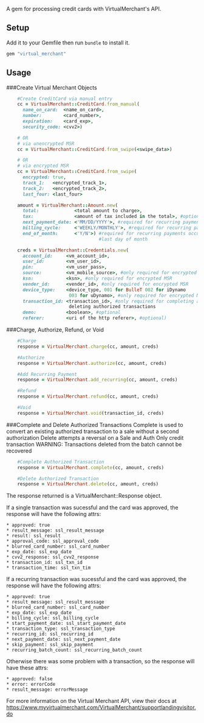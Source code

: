 A gem for processing credit cards with VirtualMerchant's API.

## Setup

Add it to your Gemfile then run `bundle` to install it.

```ruby
gem "virtual_merchant"
```


## Usage
###Create Virtual Merchant Objects
```ruby
    #Create CreditCard via manual entry
    cc = VirtualMerchant::CreditCard.from_manual(
      name_on_card:  <name_on_card>,
      number:        <card_number>,
      expiration:    <card_exp>,
      security_code: <cvv2>)

    # OR
    # via unencrypted MSR
    cc = VirtualMerchant::CreditCard.from_swipe(<swipe_data>)

    # OR
    # via encrypted MSR
    cc = VirtualMerchant::CreditCard.from_swipe(
      encrypted: true,
      track_1:   <encrypted_track_1>,
      track_2:   <encrypted_track_2>,
      last_four: <last_four>

    amount = VirtualMerchant::Amount.new(
      total:             <total amount to charge>,
      tax:               <amount of tax included in the total>, #optional
      next_payment_date: <'MM/DD/YYYY'>, #required for recurring payments
      billing_cycle:     <'WEEKLY/MONTHLY'>, #required for recurring payments
      end_of_month:      <'Y/N'>) #required for recurring payments occuring on
                                  #last day of month

    creds = VirtualMerchant::Credentials.new(
      account_id:     <vm_account_id>,
      user_id:        <vm_user_id>,
      pin:            <vm_user_pass>,
      source:         <vm_mobile_source>, #only required for encrypted MSR
      ksn:            <ksn>, #only required for encrypted MSR
      vender_id:      <vender_id>, #only required for encrypted MSR
      device_type:    <device_type, 001 for BulleT 002 for iDynamo
                       003 for uDynamo>, #only required for encrypted MSR
      transaction_id: <transaction_id>, #only required for completing and
                       deleting authorized transactions
      demo:           <boolean>, #optional
      referer:        <uri of the http referer>, #optional)
```

###Charge, Authorize, Refund, or Void
```ruby
    #Charge
    response = VirtualMerchant.charge(cc, amount, creds)

    #Authorize
    response = VirtualMerchant.authorize(cc, amount, creds)

    #Add Recurring Payment
    response = VirtualMerchant.add_recurring(cc, amount, creds)

    #Refund
    response = VirtualMerchant.refund(cc, amount, creds)

    #Void
    response = VirtualMerchant.void(transaction_id, creds)
```
###Complete and Delete Authorized Transactions
Complete is used to convert an existing authorized transaction to a sale
without a second authorization
Delete attempts a reversal on a Sale and Auth Only credit transaction
WARNING: Transactions deleted from the batch cannot be recovered
```ruby
    #Complete Authorized Transaction
    response = VirtualMerchant.complete(cc, amount, creds)

    #Delete Authorized Transaction
    response = VirtualMerchant.delete(cc, amount, creds)
```

The response returned is a VirtualMerchant::Response object.

If a single transaction was sucessful and the card was approved, the response will have the following attrs:

    * approved: true
    * result_message: ssl_result_message
    * result: ssl_result
    * approval_code: ssl_approval_code
    * blurred_card_number: ssl_card_number
    * exp_date: ssl_exp_date
    * cvv2_response: ssl_cvv2_response
    * transaction_id: ssl_txn_id
    * transaction_time: ssl_txn_tim


If a recurring transaction was sucessful and the card was approved, the response will have the following attrs:

    * approved: true
    * result_message: ssl_result_message
    * blurred_card_number: ssl_card_number
    * exp_date: ssl_exp_date
    * billing_cycle: ssl_billing_cycle
    * start_payment_date: ssl_start_payment_date
    * transaction_type: ssl_transaction_type
    * recurring_id: ssl_recurring_id
    * next_payment_date: ssl_next_payment_date
    * skip_payment: ssl_skip_payment
    * recurring_batch_count: ssl_recurring_batch_count


Otherwise there was some problem with a transaction, so the response will have these attrs:

    * approved: false
    * error: errorCode
    * result_message: errorMessage


For more information on the Virtual Merchant API, view their docs at
https://www.myvirtualmerchant.com/VirtualMerchant/supportlandingvisitor.do
